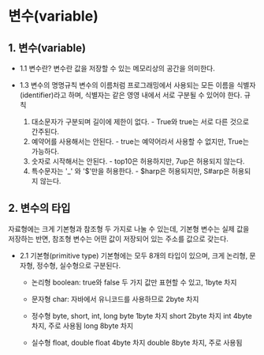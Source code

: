 # 변수(variable)

## 1. 변수(variable)

+ 1.1 변수란?
  변수란 값을 저장할 수 있는 메모리상의 공간을 의미한다.

+ 1.3 변수의 명명규칙
  변수의 이름처럼 프로그래밍에서 사용되는 모든 이름을 식별자(identifier)라고 하며, 식별자는 같은 영영 내에서 서로 구분될 수 있어야 한다.
  규칙
  1. 대소문자가 구분되며 길이에 제한이 없다. - True와 true는 서로 다른 것으로 간주된다.
  2. 예약어를 사용해서는 안된다. - true는 예약어라서 사용할 수 없지만, True는 가능하다.
  3. 숫자로 시작해서는 안된다. - top10은 허용하지만, 7up은 허용되지 않는다.
  4. 특수문자는 '_' 와 '$'만을 허용한다. - $harp은 허용되지만, S#arp은 허용되지 않는다.
 
## 2. 변수의 타입
  자료형에는 크게 기본형과 참조형 두 가지로 나눌 수 있는데, 기본형 변수는 실제 값을 저장하는 반면, 참조형 변수는 어떤 값이 저장되어 있는 주소를 값으로 갖는다.

+ 2.1 기본형(primitive type)
  기본형에는 모두 8개의 타입이 있으며, 크게 논리형, 문자형, 정수형, 실수형으로 구분된다.

  + 논리형 boolean: true와 false 두 가지 값만 표현할 수 있고, 1byte 차지
 
  + 문자형 char: 자바에서 유니코드를 사용하므로 2byte 차지
 
  + 정수형 byte, short, int, long
    byte 1byte 차지
    short 2byte 차지
    int 4byte 차지, 주로 사용됨
    long 8byte 차지

  + 실수형 float, double
    float 4byte 차지
    double 8byte 차지, 주로 사용됨
  
